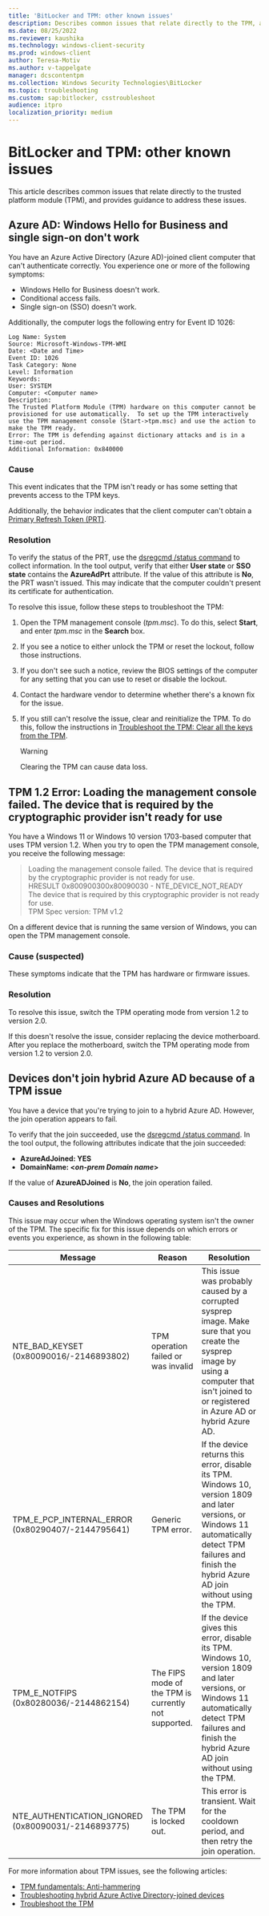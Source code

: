 ```yaml
---
title: 'BitLocker and TPM: other known issues'
description: Describes common issues that relate directly to the TPM, and provides guidance for resolving those issues.
ms.date: 08/25/2022
ms.reviewer: kaushika
ms.technology: windows-client-security
ms.prod: windows-client
author: Teresa-Motiv
ms.author: v-tappelgate
manager: dcscontentpm
ms.collection: Windows Security Technologies\BitLocker
ms.topic: troubleshooting
ms.custom: sap:bitlocker, csstroubleshoot
audience: itpro
localization_priority: medium
---
```

# BitLocker and TPM: other known issues

This article describes common issues that relate directly to the trusted platform module (TPM), and provides guidance to address these issues.

## Azure AD: Windows Hello for Business and single sign-on don't work

You have an Azure Active Directory (Azure AD)-joined client computer that can't authenticate correctly. You experience one or more of the following symptoms:

- Windows Hello for Business doesn't work.
- Conditional access fails.
- Single sign-on (SSO) doesn't work.

Additionally, the computer logs the following entry for Event ID 1026:

```output
Log Name: System  
Source: Microsoft-Windows-TPM-WMI  
Date: <Date and Time>  
Event ID: 1026  
Task Category: None  
Level: Information  
Keywords:  
User: SYSTEM  
Computer: <Computer name>  
Description:  
The Trusted Platform Module (TPM) hardware on this computer cannot be provisioned for use automatically.  To set up the TPM interactively use the TPM management console (Start->tpm.msc) and use the action to make the TPM ready.  
Error: The TPM is defending against dictionary attacks and is in a time-out period.  
Additional Information: 0x840000  
```

### Cause

This event indicates that the TPM isn't ready or has some setting that prevents access to the TPM keys.  

Additionally, the behavior indicates that the client computer can't obtain a [Primary Refresh Token (PRT)](/azure/active-directory/devices/concept-primary-refresh-token).  

### Resolution

To verify the status of the PRT, use the [dsregcmd /status command](/azure/active-directory/devices/troubleshoot-device-dsregcmd) to collect information. In the tool output, verify that either **User state** or **SSO state** contains the **AzureAdPrt** attribute. If the value of this attribute is **No**, the PRT wasn't issued. This may indicate that the computer couldn't present its certificate for authentication.

To resolve this issue, follow these steps to troubleshoot the TPM:

1. Open the TPM management console (*tpm.msc*). To do this, select **Start**, and enter *tpm.msc* in the **Search** box.
2. If you see a notice to either unlock the TPM or reset the lockout, follow those instructions.  
3. If you don't see such a notice, review the BIOS settings of the computer for any setting that you can use to reset or disable the lockout.
4. Contact the hardware vendor to determine whether there's a known fix for the issue.
5. If you still can't resolve the issue, clear and reinitialize the TPM. To do this, follow the instructions in [Troubleshoot the TPM: Clear all the keys from the TPM](/windows/security/information-protection/tpm/initialize-and-configure-ownership-of-the-tpm#clear-all-the-keys-from-the-tpm).

   > [!WARNING]
   > Clearing the TPM can cause data loss.  

## TPM 1.2 Error: Loading the management console failed. The device that is required by the cryptographic provider isn't ready for use

You have a Windows 11 or Windows 10 version 1703-based computer that uses TPM version 1.2. When you try to open the TPM management console, you receive the following message:

> Loading the management console failed. The device that is required by the cryptographic provider is not ready for use.  
> HRESULT 0x800900300x80090030 - NTE\_DEVICE\_NOT\_READY  
> The device that is required by this cryptographic provider is not ready for use.  
> TPM Spec version: TPM v1.2  

On a different device that is running the same version of Windows, you can open the TPM management console.

### Cause (suspected)

These symptoms indicate that the TPM has hardware or firmware issues.

### Resolution

To resolve this issue, switch the TPM operating mode from version 1.2 to version 2.0.  

If this doesn't resolve the issue, consider replacing the device motherboard. After you replace the motherboard, switch the TPM operating mode from version 1.2 to version 2.0.

## Devices don't join hybrid Azure AD because of a TPM issue

You have a device that you're trying to join to a hybrid Azure AD. However, the join operation appears to fail.

To verify that the join succeeded, use the [dsregcmd /status command](/azure/active-directory/devices/troubleshoot-device-dsregcmd). In the tool output, the following attributes indicate that the join succeeded:

- **AzureAdJoined: YES**
- **DomainName: \<*on-prem Domain name*\>**

If the value of **AzureADJoined** is **No**, the join operation failed.  

### Causes and Resolutions

This issue may occur when the Windows operating system isn't the owner of the TPM. The specific fix for this issue depends on which errors or events you experience, as shown in the following table:

|Message |Reason | Resolution|
| - | - | - |
|NTE\_BAD\_KEYSET (0x80090016/-2146893802) |TPM operation failed or was invalid |This issue was probably caused by a corrupted sysprep image. Make sure that you create the sysprep image by using a computer that isn't joined to or registered in Azure AD or hybrid Azure AD. |
|TPM\_E\_PCP\_INTERNAL\_ERROR (0x80290407/-2144795641) |Generic TPM error. |If the device returns this error, disable its TPM. Windows 10, version 1809 and later versions, or Windows 11 automatically detect TPM failures and finish the hybrid Azure AD join without using the TPM. |
|TPM\_E\_NOTFIPS (0x80280036/-2144862154) |The FIPS mode of the TPM is currently not supported. |If the device gives this error, disable its TPM. Windows 10, version 1809 and later versions, or Windows 11 automatically detect TPM failures and finish the hybrid Azure AD join without using the TPM. |
|NTE\_AUTHENTICATION\_IGNORED (0x80090031/-2146893775) |The TPM is locked out. |This error is transient. Wait for the cooldown period, and then retry the join operation. |

For more information about TPM issues, see the following articles:

- [TPM fundamentals: Anti-hammering](/windows/security/information-protection/tpm/tpm-fundamentals#anti-hammering)
- [Troubleshooting hybrid Azure Active Directory-joined devices](/azure/active-directory/devices/troubleshoot-hybrid-join-windows-current)
- [Troubleshoot the TPM](/windows/security/information-protection/tpm/initialize-and-configure-ownership-of-the-tpm)
